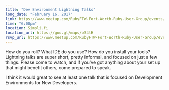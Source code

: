 ```yaml
---
title: "Dev Environment Lightning Talks"
long_date: "February 16, 2017"
link: https://www.meetup.com/RubyFTW-Fort-Worth-Ruby-User-Group/events/237687482/
time: "6:00pm"
location: Simpli.fi
location_url: https://goo.gl/maps/o34lH
rsvp_url: https://www.meetup.com/RubyFTW-Fort-Worth-Ruby-User-Group/events/237687482/
---
```


How do you roll? What IDE do you use? How do you install your tools? Lightning
talks are super short, pretty informal, and focused on just a few things. Please
come to watch, and if you've got anything about your set up that might benefit
others, come prepared to speak.

I think it would great to see at least one talk that is focused on Development
Environments for New Developers.
